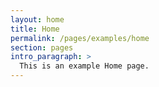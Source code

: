 ```yaml
---
layout: home
title: Home
permalink: /pages/examples/home
section: pages
intro_paragraph: >
  This is an example Home page.
---
```


